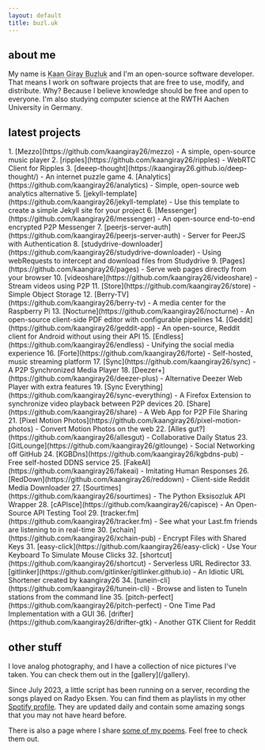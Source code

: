 ```yaml
---
layout: default
title: buzl.uk
---
```

## about me
<section markdown=1>
My name is <abbr title="kaangiray26">Kaan Giray Buzluk</abbr> and I'm an open-source software developer. That means I work on software projects that are free to use, modify, and distribute. Why? Because I believe knowledge should be free and open to everyone. I'm also studying computer science at the RWTH Aachen University in Germany.
</section>

## latest projects
<section markdown=1>
1. [Mezzo](https://github.com/kaangiray26/mezzo) - A simple, open-source music player
2. [ripples](https://github.com/kaangiray26/ripples) - WebRTC Client for Ripples
3. [deeep-thought](https://kaangiray26.github.io/deep-thought/) - An internet puzzle game
4. [Analytics](https://github.com/kaangiray26/analytics) - Simple, open-source web analytics alternative
5. [jekyll-template](https://github.com/kaangiray26/jekyll-template) - Use this template to create a simple Jekyll site for your project
6. [Messenger](https://github.com/kaangiray26/messenger) - An open-source end-to-end encrypted P2P Messenger
7. [peerjs-server-auth](https://github.com/kaangiray26/peerjs-server-auth) - Server for PeerJS with Authentication
8. [studydrive-downloader](https://github.com/kaangiray26/studydrive-downloader) - Using webRequests to intercept and download files from Studydrive
9. [Pages](https://github.com/kaangiray26/pages) - Serve web pages directly from your browser
10. [videoshare](https://github.com/kaangiray26/videoshare) - Stream videos using P2P
11. [Store](https://github.com/kaangiray26/store) - Simple Object Storage
12. [Berry-TV](https://github.com/kaangiray26/berry-tv) - A media center for the Raspberry Pi
13. [Nocturne](https://github.com/kaangiray26/nocturne) - An open-source client-side PDF editor with configurable pipelines
14. [Geddit](https://github.com/kaangiray26/geddit-app) - An open-source, Reddit client for Android without using their API
15. [Endless](https://github.com/kaangiray26/endless) - Unifying the social media experience
16. [Forte](https://github.com/kaangiray26/forte) - Self-hosted, music streaming platform
17. [Sync](https://github.com/kaangiray26/sync) - A P2P Synchronized Media Player
18. [Deezer+](https://github.com/kaangiray26/deezer-plus) - Alternative Deezer Web Player with extra features
19. [Sync Everything](https://github.com/kaangiray26/sync-everything) - A Firefox Extension to synchronize video playback between P2P devices
20. [Share](https://github.com/kaangiray26/share) - A Web App for P2P File Sharing
21. [Pixel Motion Photos](https://github.com/kaangiray26/pixel-motion-photos) - Convert Motion Photos on the web
22. [Alles gut?](https://github.com/kaangiray26/allesgut) - Collaborative Daily Status
23. [GitLounge](https://github.com/kaangiray26/gitlounge) - Social Networking off GitHub
24. [KGBDns](https://github.com/kaangiray26/kgbdns-pub) - Free self-hosted DDNS service
25. [FakeAI](https://github.com/kaangiray26/fakeai) - Imitating Human Responses
26. [RedDown](https://github.com/kaangiray26/reddown) - Client-side Reddit Media Downloader
27. [Sourtimes](https://github.com/kaangiray26/sourtimes) - The Python Eksisozluk API Wrapper
28. [cAPIsce](https://github.com/kaangiray26/capisce) - An Open-Source API Testing Tool
29. [tracker.fm](https://github.com/kaangiray26/tracker.fm) - See what your Last.fm friends are listening to in real-time
30. [xchain](https://github.com/kaangiray26/xchain-pub) - Encrypt Files with Shared Keys
31. [easy-click](https://github.com/kaangiray26/easy-click) - Use Your Keyboard To Simulate Mouse Clicks
32. [shortcut](https://github.com/kaangiray26/shortcut) - Serverless URL Redirector
33. [gitlinker](https://github.com/gitlinker/gitlinker.github.io) - An Idiotic URL Shortener created by kaangiray26
34. [tunein-cli](https://github.com/kaangiray26/tunein-cli) - Browse and listen to TuneIn stations from the command line
35. [pitch-perfect](https://github.com/kaangiray26/pitch-perfect) - One Time Pad Implementation with a GUI
36. [drifter](https://github.com/kaangiray26/drifter-gtk) - Another GTK Client for Reddit
</section>

## other stuff
<section markdown=1>
I love analog photography, and I have a collection of nice pictures I've taken. You can check them out in the [gallery](/gallery).

Since July 2023, a little script has been running on a server, recording the songs played on Radyo Eksen. You can find them as playlists in my other [Spotify profile](https://open.spotify.com/user/31qj2r3xdqqyvtoprsqa5sksrkva). They are updated daily and contain some amazing songs that you may not have heard before.

There is also a page where I share [some of my poems](https://kaangiray26.github.io/works/). Feel free to check them out.
</section>
